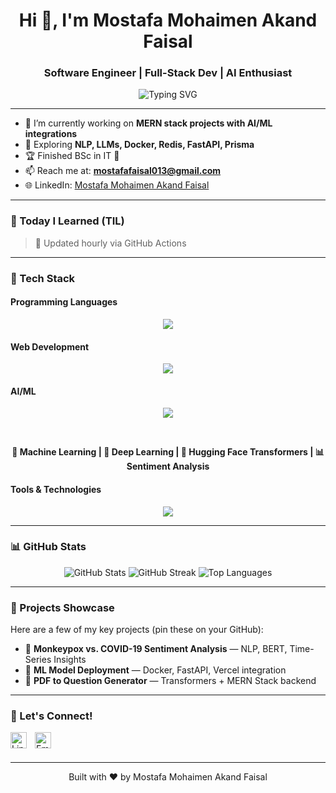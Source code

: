 <h1 align="center">Hi 👋, I'm Mostafa Mohaimen Akand Faisal</h1>
<h3 align="center">Software Engineer | Full-Stack Dev | AI Enthusiast</h3>

<p align="center">
  <img src="https://readme-typing-svg.herokuapp.com?font=Fira+Code&weight=500&size=22&duration=4000&center=true&vCenter=true&width=800&lines=Passionate+MERN+Stack+Developer;AI+Exploration+On;Always+Learning+%26+Building" alt="Typing SVG" />
</p>

---

- 🔭 I’m currently working on **MERN stack projects with AI/ML integrations**
- 🧠 Exploring **NLP, LLMs, Docker, Redis, FastAPI, Prisma**
- 🏆 Finished BSc in IT 💯
- 📫 Reach me at: **mostafafaisal013@gmail.com**
- 🌐 LinkedIn: [Mostafa Mohaimen Akand Faisal](http://linkedin.com/in/mostafa-mohaimen-akand-faisal)

---

### 🧠 Today I Learned (TIL)

<!-- BLOG-POST-LIST:START -->
<!-- BLOG-POST-LIST:END -->

> 🔁 Updated hourly via GitHub Actions

---

### 🚀 Tech Stack


#### Programming Languages
<p align="center">
  <img src="https://skillicons.dev/icons?i=js,ts,python,cpp,java" />
</p>

#### Web Development
<p align="center">
  <img src="https://skillicons.dev/icons?i=react,nodejs,express,mongodb,mysql,php" />
</p>

#### AI/ML
<p align="center">
  <img src="https://skillicons.dev/icons?i=tensorflow,pytorch" />
</p>

  <br>
  <p align="center"><b>🧠 Machine Learning | 🔮 Deep Learning | 🤗 Hugging Face Transformers | 📊 Sentiment Analysis</b></p>
</p>

#### Tools & Technologies
<p align="center">
  <img src="https://skillicons.dev/icons?i=git,docker,linux,vscode,vercel,fastapi" />
</p>

---

### 📊 GitHub Stats

<p align="center">
  <img src="https://github-readme-stats.vercel.app/api?username=Mostafa-Faisal&show_icons=true&theme=radical" alt="GitHub Stats" />
  <img src="https://github-readme-streak-stats.herokuapp.com/?user=Mostafa-Faisal&theme=radical" alt="GitHub Streak" />
  <img src="https://github-readme-stats.vercel.app/api/top-langs/?username=Mostafa-Faisal&layout=compact&theme=radical" alt="Top Languages" />
</p>

---


### 💼 Projects Showcase

Here are a few of my key projects (pin these on your GitHub):

- 🧠 **Monkeypox vs. COVID-19 Sentiment Analysis** — NLP, BERT, Time-Series Insights
- 🧪 **ML Model Deployment** — Docker, FastAPI, Vercel integration
- 💬 **PDF to Question Generator** — Transformers + MERN Stack backend

---

### 📣 Let's Connect!

<a href="http://linkedin.com/in/mostafa-mohaimen-akand-faisal">
  <img align="left" alt="LinkedIn" width="26px" src="https://cdn.jsdelivr.net/npm/simple-icons@v5/icons/linkedin.svg" style="padding-right:10px;" />
</a>
<a href="mailto:mostafamohaimenfaisal@gmail.com">
  <img align="left" alt="Email" width="26px" src="https://cdn.jsdelivr.net/npm/simple-icons@v5/icons/gmail.svg" style="padding-right:10px;" />
</a>

<br /><br />

---

<p align="center">Built with ❤️ by Mostafa Mohaimen Akand Faisal</p>
